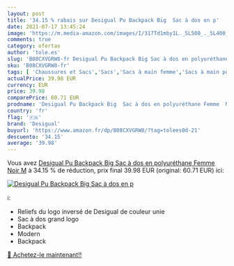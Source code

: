 ```yaml
---
layout: post
title: '34.15 % rabais sur Desigual Pu Backpack Big  Sac à dos en p'
date: 2021-07-17 13:45:24
image: 'https://m.media-amazon.com/images/I/317Td1mby1L._SL500_._SL400_.jpg'
comments: true
category: ofertas
author: 'tole.es'
slug: 'B08CXVGRW8-fr Desigual Pu Backpack Big Sac à dos en polyuréthane Femme...'
sku: 'B08CXVGRW8-fr'
tags: [ 'Chaussures et Sacs','Sacs','Sacs à main femme','Sacs à main portés dos femme','desigual', ]
actualPrice: 39.98 EUR
currency: EUR
price: 39.98
comparePrice: 60.71 EUR
prodname: 'Desigual Pu Backpack Big  Sac à dos en polyuréthane Femme  Noir  M'
country: 'fr'
flag: '🇫🇷'
brand: 'Desigual'
buyurl: 'https://www.amazon.fr/dp/B08CXVGRW8/?tag=tolees0d-21'
descuento: '34.15'
average: '39.98'
---
```


Vous avez [Desigual Pu Backpack Big  Sac à dos en polyuréthane Femme  Noir  M](https://www.amazon.fr/dp/B08CXVGRW8/?tag=tolees0d-21)  à  34.15 % de réduction, prix final  39.98 EUR (original: 60.71 EUR) ici:

[![Desigual Pu Backpack Big  Sac à dos en p](https://m.media-amazon.com/images/I/317Td1mby1L._SL500_._SL400_.jpg)](https://www.amazon.fr/dp/B08CXVGRW8/?tag=tolees0d-21)

ℹ️:

- Reliefs du logo inversé de Desigual de couleur unie
- Sac à dos grand logo
- Backpack
- Modern
- Backpack

[🛒 Achetez-le maintenant!!](https://www.amazon.fr/dp/B08CXVGRW8/?tag=tolees0d-21)
